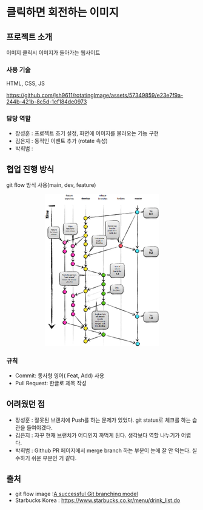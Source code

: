 # 클릭하면 회전하는 이미지
## 프로젝트 소개
이미지 클릭시 이미지가 돌아가는 웹사이트

### 사용 기술
HTML, CSS, JS

https://github.com/jsh9611/rotatingImage/assets/57349859/e23e7f9a-244b-421b-8c5d-1ef184de0973

### 담당 역할
- 장성훈 : 프로젝트 초기 설정, 화면에 이미지를 불러오는 기능 구현
- 김은지 : 동적인 이벤트 추가 (rotate 속성)
- 박희범 : 

## 협업 진행 방식
git flow 방식 사용(main, dev, feature)
<center><img src="./images/gitflow_image.png" width="300px" ></center>

###  규칙
- Commit: 동사형 영어( Feat, Add) 사용
- Pull Request: 한글로 제목 작성

## 어려웠던 점
- 장성훈 : 잘못된 브랜치에 Push를 하는 문제가 있었다. git status로 체크를 하는 습관을 들여야겠다.
- 김은지 : 자꾸 현재 브랜치가 어디인지 까먹게 된다. 생각보다 역할 나누기가 어렵다.
- 박희범 : Github PR 페이지에서 merge branch 하는 부분이 눈에 잘 안 익는다. 실수하기 쉬운 부분인 거 같다. 

## 출처
- git flow image :[A successful Git branching model](https://nvie.com/posts/a-successful-git-branching-model/)
- Starbucks Korea : https://www.starbucks.co.kr/menu/drink_list.do

